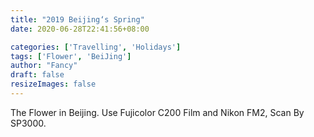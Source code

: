 ```yaml
---
title: "2019 Beijing‘s Spring"
date: 2020-06-28T22:41:56+08:00

categories: ['Travelling', 'Holidays']
tags: ['Flower', 'BeiJing']
author: "Fancy"
draft: false
resizeImages: false
---
```

The Flower in Beijing. Use Fujicolor C200 Film and Nikon FM2, Scan By SP3000.
